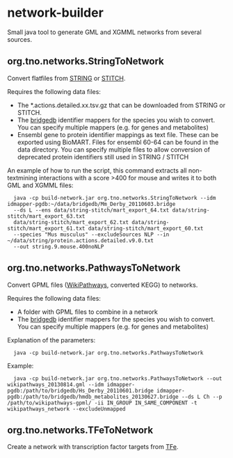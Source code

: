 network-builder
===============

Small java tool to generate GML and XGMML networks from several sources.

org.tno.networks.StringToNetwork
--------------------------------

Convert flatfiles from [STRING](http://string-db.org/) or [STITCH](http://stitch.embl.de/).

Requires the following data files:
 * The *.actions.detailed.xx.tsv.gz that can be downloaded from STRING or STITCH.
 * The [bridgedb](http://www.bridgedb.org) identifier mappers for the species you wish to convert. You can specify multiple mappers (e.g. for genes and metabolites)
 * Ensembl gene to protein identifier mappings as text file. These can be exported using BioMART. Files for ensembl 60-64 can be found in the data directory. You can specify multiple files to allow conversion of deprecated protein identifiers still used in STRING / STITCH

An example of how to run the script, this command extracts all non-textmining interactions with a score >400 for mouse and writes it to both GML and XGMML files:

```
  java -cp build-network.jar org.tno.networks.StringToNetwork --idm idmapper-pgdb:~/data/bridgedb/Mm_Derby_20110603.bridge
  --ds L --ens data/string-stitch/mart_export_64.txt data/string-stitch/mart_export_63.txt 
  data/string-stitch/mart_export_62.txt data/string-stitch/mart_export_61.txt data/string-stitch/mart_export_60.txt 
  --species "Mus musculus" --excludeSources NLP --in ~/data/string/protein.actions.detailed.v9.0.txt 
  --out string.9.mouse.400noNLP
```

org.tno.networks.PathwaysToNetwork
--------------------------------

Convert GPML files ([WikiPathways](http://www.wikipathways.org), converted KEGG) to networks.

Requires the following data files:
 * A folder with GPML files to combine in a network
 * The [bridgedb](http://www.bridgedb.org) identifier mappers for the species you wish to convert. You can specify multiple mappers (e.g. for genes and metabolites)

Explanation of the parameters:
```
  java -cp build-network.jar org.tno.networks.PathwaysToNetwork
```

Example:
```
  java -cp build-network.jar org.tno.networks.PathwaysToNetwork --out wikipathways_20130814.gml --idm idmapper-pgdb:/path/to/bridgedb/Hs_Derby_20110601.bridge idmapper-pgdb:/path/to/bridgedb/hmdb_metabolites_20130627.bridge --ds L Ch --p /path/to/wikipathways-gpml/ -ii IN_GROUP IN_SAME_COMPONENT -t wikipathways_network --excludeUnmapped
```

org.tno.networks.TFeToNetwork
--------------------------------

Create a network with transcription factor targets from [TFe](http://burgundy.cmmt.ubc.ca/tfe/).
